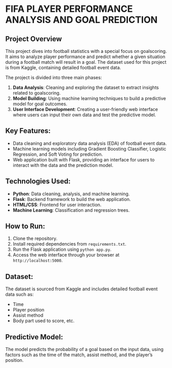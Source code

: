 # FIFA PLAYER PERFORMANCE ANALYSIS AND GOAL PREDICTION

## Project Overview
This project dives into football statistics with a special focus on goalscoring. It aims to analyze player performance and predict whether a given situation during a football match will result in a goal. The dataset used for this project is from Kaggle, containing detailed football event data.

The project is divided into three main phases:
1. **Data Analysis**: Cleaning and exploring the dataset to extract insights related to goalscoring.
2. **Model Building**: Using machine learning techniques to build a predictive model for goal outcomes.
3. **User Interface Development**: Creating a user-friendly web interface where users can input their own data and test the predictive model.

## Key Features:
- Data cleaning and exploratory data analysis (EDA) of football event data.
- Machine learning models including Gradient Boosting Classifier, Logistic Regression, and Soft Voting for prediction.
- Web application built with Flask, providing an interface for users to interact with the data and the prediction model.

## Technologies Used:
- **Python**: Data cleaning, analysis, and machine learning.
- **Flask**: Backend framework to build the web application.
- **HTML/CSS**: Frontend for user interaction.
- **Machine Learning**: Classification and regression trees.

## How to Run:
1. Clone the repository.
2. Install required dependencies from `requirements.txt`.
3. Run the Flask application using `python app.py`.
4. Access the web interface through your browser at `http://localhost:5000`.

## Dataset:
The dataset is sourced from Kaggle and includes detailed football event data such as:
- Time
- Player position
- Assist method
- Body part used to score, etc.

## Predictive Model:
The model predicts the probability of a goal based on the input data, using factors such as the time of the match, assist method, and the player’s position.
